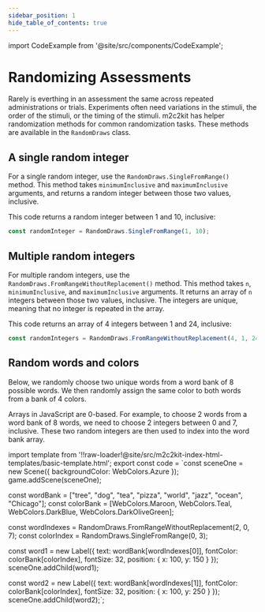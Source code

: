 ```yaml
---
sidebar_position: 1
hide_table_of_contents: true
---
```


import CodeExample from '@site/src/components/CodeExample';

# Randomizing Assessments

Rarely is everthing in an assessment the same across repeated administrations or trials. Experiments often need variations in the stimuli, the order of the stimuli, or the timing of the stimuli. m2c2kit has helper randomization methods for common randomization tasks. These methods are available in the `RandomDraws` class.

## A single random integer

For a single random integer, use the `RandomDraws.SingleFromRange()` method. This method takes `minimumInclusive` and `maximumInclusive` arguments, and returns a random integer between those two values, inclusive.

This code returns a random integer between 1 and 10, inclusive:

```js
const randomInteger = RandomDraws.SingleFromRange(1, 10);
```

## Multiple random integers

For multiple random integers, use the `RandomDraws.FromRangeWithoutReplacement()` method. This method takes `n`, `minimumInclusive`, and `maximumInclusive` arguments. It returns an array of `n` integers between those two values, inclusive. The integers are unique, meaning that no integer is repeated in the array.

This code returns an array of 4 integers between 1 and 24, inclusive:

```js
const randomIntegers = RandomDraws.FromRangeWithoutReplacement(4, 1, 24);
```

## Random words and colors

Below, we randomly choose two unique words from a word bank of 8 possible words. We then randomly assign the same color to both words from a bank of 4 colors.

Arrays in JavaScript are 0-based. For example, to choose 2 words from a word bank of 8 words, we need to choose 2 integers between 0 and 7, inclusive. These two random integers are then used to index into the word bank array.

import template from '!!raw-loader!@site/src/m2c2kit-index-html-templates/basic-template.html';
export const code = `const sceneOne = new Scene({ backgroundColor: WebColors.Azure });
game.addScene(sceneOne);
 
const wordBank = ["tree", "dog", "tea", "pizza", "world", "jazz", "ocean", "Chicago"];
const colorBank = [WebColors.Maroon, WebColors.Teal, WebColors.DarkBlue, WebColors.DarkOliveGreen];
 
const wordIndexes = RandomDraws.FromRangeWithoutReplacement(2, 0, 7);
const colorIndex = RandomDraws.SingleFromRange(0, 3);
 
const word1 = new Label({
    text: wordBank[wordIndexes[0]],
    fontColor: colorBank[colorIndex],
    fontSize: 32,
    position: { x: 100, y: 150 }
});
sceneOne.addChild(word1);
 
const word2 = new Label({
    text: wordBank[wordIndexes[1]],
    fontColor: colorBank[colorIndex],
    fontSize: 32,
    position: { x: 100, y: 250 }
});
sceneOne.addChild(word2);`;

<CodeExample code={code} template={template}/>
